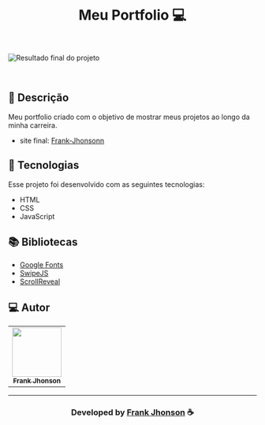 <h1 align="center">
  Meu Portfolio 💻
</h1>

<br>

![Resultado final do projeto](https://cdn.discordapp.com/attachments/995930920576090216/999083187990970448/po.png)

<br>

## 📝 Descrição 

Meu portfolio criado com o objetivo de mostrar meus projetos ao longo da minha carreira.  

- site final: [Frank-Jhonsonn](https://frank-jhonsonn.web.app/)

## 🚀 Tecnologias

Esse projeto foi desenvolvido com as seguintes tecnologias:

- HTML 
- CSS
- JavaScript

## 📚 Bibliotecas

- [Google Fonts](https://fonts.google.com/)
- [SwipeJS](https://github.com/nolimits4web/Swiper)
- [ScrollReveal](https://scrollrevealjs.org/)


 </p>
 
## 💻 Autor<br>
<table>
  <tr>
    <td align="center">
      <a href="https://github.com/MallowDiscord">
        <img src="https://frank-jhonsonn.web.app/assets/images/eu.png" width="100px;" /><br>
        <sub>
          <b>Frank Jhonson</b>
        </sub>
      </a>
    </td>
  </tr>
</table>

-----

  <h3 align="center"> Developed by <a href="https://frank-jhonsonn.web.app/">Frank Jhonson</a> ☕</h3>
